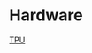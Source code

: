 # Hardware

[TPU](Hardware%20ec3aff4f2727411aba0add8425616df5/TPU%2020c9955e18534b2fb3a87cb316ec6554.md)